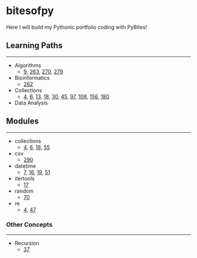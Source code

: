 # bitesofpy
Here I will build my Pythonic portfolio coding with PyBites!

## Learning Paths
---
- Algorithms
    - [9](https://github.com/dcribb19/bitesofpy/tree/master/9),
    [263](https://github.com/dcribb19/bitesofpy/tree/master/263), [270](https://github.com/dcribb19/bitesofpy/tree/master/270), [279](https://github.com/dcribb19/bitesofpy/tree/master/279)
- Bioinformatics
    - [262](https://github.com/dcribb19/bitesofpy/tree/master/262)
- Collections
    - [4](https://github.com/dcribb19/bitesofpy/tree/master/4), [6](https://github.com/dcribb19/bitesofpy/tree/master/6), 
    [13](https://github.com/dcribb19/bitesofpy/tree/master/13), [18](https://github.com/dcribb19/bitesofpy/tree/master/18), [30](https://github.com/dcribb19/bitesofpy/tree/master/30), [45](https://github.com/dcribb19/bitesofpy/tree/master/45), [97](https://github.com/dcribb19/bitesofpy/tree/master/97), [108](https://github.com/dcribb19/bitesofpy/tree/master/108), [156](https://github.com/dcribb19/bitesofpy/tree/master/156), [180](https://github.com/dcribb19/bitesofpy/tree/master/180)  
- Data Analysis

## Modules
---
- collections
    - [4](https://github.com/dcribb19/bitesofpy/tree/master/4), [6](https://github.com/dcribb19/bitesofpy/tree/master/6), 
    [18](https://github.com/dcribb19/bitesofpy/tree/master/18), 
    [55](https://github.com/dcribb19/bitesofpy/tree/master/55)
- csv
    - [290](https://github.com/dcribb19/bitesofpy/tree/master/290)
- datetime
    - [7](https://github.com/dcribb19/bitesofpy/tree/master/7), 
    [16](https://github.com/dcribb19/bitesofpy/tree/master/16), [19](https://github.com/dcribb19/bitesofpy/tree/master/19), 
    [51](https://github.com/dcribb19/bitesofpy/tree/master/51)
- itertools
    - [17](https://github.com/dcribb19/bitesofpy/tree/master/17)
- random
    - [70](https://github.com/dcribb19/bitesofpy/tree/master/70)
- re
    - [4](https://github.com/dcribb19/bitesofpy/tree/master/4), 
    [47](https://github.com/dcribb19/bitesofpy/tree/master/47)

### Other Concepts
---
- Recursion
    - [37](https://github.com/dcribb19/bitesofpy/tree/master/37)